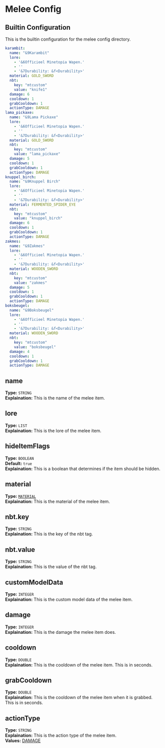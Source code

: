 # Melee Config

## Builtin Configuration
This is the builtin configuration for the melee config directory.

```yaml
karambit:
  name: "&9Karambit"
  lore:
    - '&6Officieel Minetopia Wapen.'
    - ''
    - '&7Durability: &f<Durability>'
  material: GOLD_SWORD
  nbt:
    key: "mtcustom"
    value: "knife1"
  damage: 6
  cooldown: 1
  grabCooldown: 1
  actionType: DAMAGE
lama_pickaxe:
  name: "&9Lama Pickaxe"
  lore:
    - '&6Officieel Minetopia Wapen.'
    - ''
    - '&7Durability: &f<Durability>'
  material: GOLD_SWORD
  nbt:
    key: "mtcustom"
    value: "lama_pickaxe"
  damage: 5
  cooldown: 1
  grabCooldown: 1
  actionType: DAMAGE
knuppel_birch:
  name: "&9Knuppel Birch"
  lore:
    - '&6Officieel Minetopia Wapen.'
    - ''
    - '&7Durability: &f<Durability>'
  material: FERMENTED_SPIDER_EYE
  nbt:
    key: "mtcustom"
    value: "knuppel_birch"
  damage: 6
  cooldown: 1
  grabCooldown: 1
  actionType: DAMAGE
zakmes:
  name: "&9Zakmes"
  lore:
    - '&6Officieel Minetopia Wapen.'
    - ''
    - '&7Durability: &f<Durability>'
  material: WOODEN_SWORD
  nbt:
    key: "mtcustom"
    value: "zakmes"
  damage: 5
  cooldown: 1
  grabCooldown: 1
  actionType: DAMAGE
boksbeugel:
  name: "&9Boksbeugel"
  lore:
    - '&6Officieel Minetopia Wapen.'
    - ''
    - '&7Durability: &f<Durability>'
  material: WOODEN_SWORD
  nbt:
    key: "mtcustom"
    value: "boksbeugel"
  damage: 4
  cooldown: 1
  grabCooldown: 1
  actionType: DAMAGE
```

## name
**Type:** ``STRING``\
**Explaination:** This is the name of the melee item.

## lore
**Type:** ``LIST``\
**Explaination:** This is the lore of the melee item.

## hideItemFlags
**Type:** ``BOOLEAN``\
**Default:** ``true``\
**Explaination:** This is a boolean that determines if the item should be hidden.

## material
**Type:** [``MATERIAL``](https://github.com/CryptoMorin/XSeries/blob/master/src/main/java/com/cryptomorin/xseries/XMaterial.java) \
**Explaination:** This is the material of the melee item.

## nbt.key
**Type:** ``STRING``\
**Explaination:** This is the key of the nbt tag.

## nbt.value
**Type:** ``STRING``\
**Explaination:** This is the value of the nbt tag.

## customModelData
**Type:** ``INTEGER``\
**Explaination:** This is the custom model data of the melee item.

## damage
**Type:** ``INTEGER``\
**Explaination:** This is the damage the melee item does.

## cooldown
**Type:** ``DOUBLE``\
**Explaination:** This is the cooldown of the melee item. This is in seconds.

## grabCooldown
**Type:** ``DOUBLE``\
**Explaination:** This is the cooldown of the melee item when it is grabbed. This is in seconds.

## actionType
**Type:** ``STRING``\
**Explaination:** This is the action type of the melee item.\
**Values:** [DAMAGE](https://github.com/Jazzkuh/Gunshell/blob/master/src/main/java/com/jazzkuh/gunshell/api/enums/BuiltinMeleeActionType.java)